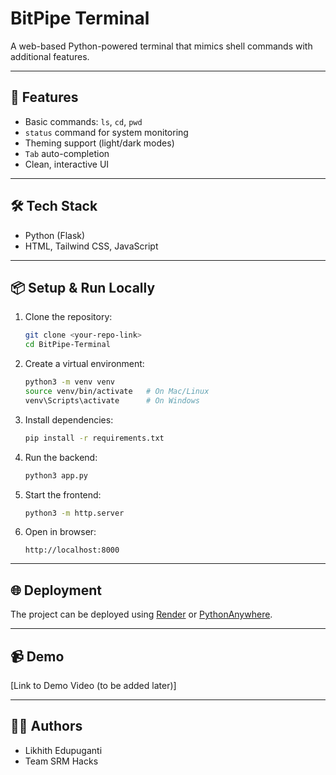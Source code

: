 # BitPipe Terminal

A web-based Python-powered terminal that mimics shell commands with additional features.

---

## 🚀 Features
- Basic commands: `ls`, `cd`, `pwd`
- `status` command for system monitoring
- Theming support (light/dark modes)
- `Tab` auto-completion
- Clean, interactive UI

---

## 🛠 Tech Stack
- Python (Flask)
- HTML, Tailwind CSS, JavaScript

---

## 📦 Setup & Run Locally
1. Clone the repository:
   ```bash
   git clone <your-repo-link>
   cd BitPipe-Terminal
   ```
2. Create a virtual environment:
   ```bash
   python3 -m venv venv
   source venv/bin/activate   # On Mac/Linux
   venv\Scripts\activate      # On Windows
   ```
3. Install dependencies:
   ```bash
   pip install -r requirements.txt
   ```
4. Run the backend:
   ```bash
   python3 app.py
   ```
5. Start the frontend:
   ```bash
   python3 -m http.server
   ```
6. Open in browser:
   ```
   http://localhost:8000
   ```

---

## 🌐 Deployment
The project can be deployed using [Render](https://render.com) or [PythonAnywhere](https://www.pythonanywhere.com/).  

---

## 📹 Demo
[Link to Demo Video (to be added later)]

---

## 👨‍💻 Authors
- Likhith Edupuganti
- Team SRM Hacks
